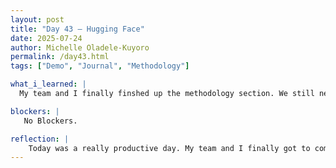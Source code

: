 ```yaml
---
layout: post
title: "Day 43 – Hugging Face"
date: 2025-07-24
author: Michelle Oladele-Kuyoro
permalink: /day43.html
tags: ["Demo", "Journal", "Methodology"]

what_i_learned: |
  My team and I finally finshed up the methodology section. We still need to modify and polish a few things. This will be done tommorow with the help of our graduate mentor, Dr Pelumi, and our high school teacher, Eneah. I am very excited about thw progress we made today, and it feels tha we are finally nearing the end of the paper. We still have the results section to finalize, this will mostly likely be done by next week. After, I completed the optuna section in the methodology; I'll have Neah look over it alongside the rest of the paper so we can polish up any mistakes or misspellings before the final transfer. Following that Yusrah and I took a look at the video edits that she made, I would say that she did a really good job with it. It was so eciting to see the final product. 

blockers: |
   No Blockers. 

reflection: |
    Today was a really productive day. My team and I finally got to complete the methodology setion of the paper. By the end of this week, we will begin compiling the results from previous models and write that section on the final paper. With the help of Neah and Dr. Pelumi, we will begin refining the methodology section tomorrow so we can check for any errors. I would say that that has been the most challenging thing of the paper so far and now that we have completed it, it will be smooth sailing from here. I am excited to see all that we will accomplish before the end of dummer symposium. 
---
```

